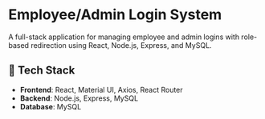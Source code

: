 # Employee/Admin Login System

A full-stack application for managing employee and admin logins with role-based redirection using React, Node.js, Express, and MySQL.

## 🔧 Tech Stack

- **Frontend**: React, Material UI, Axios, React Router
- **Backend**: Node.js, Express, MySQL
- **Database**: MySQL


